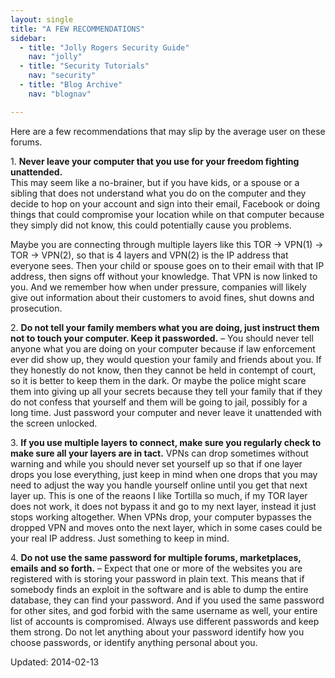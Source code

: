 ```yaml
---
layout: single
title: "A FEW RECOMMENDATIONS"
sidebar:
  - title: "Jolly Rogers Security Guide"
    nav: "jolly"
  - title: "Security Tutorials"
    nav: "security"
  - title: "Blog Archive"
    nav: "blognav"

---
```


<p>Here are a few recommendations that may slip by the average user on these forums.</p>
<p>1. <strong>Never leave your computer that you use for your freedom fighting unattended.</strong><br/>
This may seem like a no-brainer, but if you have kids, or a spouse or a sibling that does not understand what you do on the computer and they decide to hop on your account and sign into their email, Facebook or doing things that could compromise your location while on that computer because they simply did not know, this could potentially cause you problems.</p>
<p>Maybe you are connecting through multiple layers like this TOR -&gt; VPN(1) -&gt; TOR -&gt; VPN(2), so that is 4 layers and VPN(2) is the IP address that everyone sees. Then your child or spouse goes on to their email with that IP address, then signs off without your knowledge. That VPN is now linked to you. And we remember how when under pressure, companies will likely give out information about their customers to avoid fines, shut downs and prosecution.</p>
<p>2. <strong>Do not tell your family members what you are doing, just instruct them not to touch your computer. Keep it passworded.</strong> &#8211; You should never tell anyone what you are doing on your computer because if law enforcement ever did show up, they would question your family and friends about you. If they honestly do not know, then they cannot be held in contempt of court, so it is better to keep them in the dark. Or maybe the police might scare them into giving up all your secrets because they tell your family that if they do not confess that yourself and them will be going to jail, possibly for a long time. Just password your computer and never leave it unattended with the screen unlocked.</p>
<p>3. <strong>If you use multiple layers to connect, make sure you regularly check to make sure all your layers are in tact.</strong> VPNs can drop sometimes without warning and while you should never set yourself up so that if one layer drops you lose everything, just keep in mind when one drops that you may need to adjust the way you handle yourself online until you get that next layer up. This is one of the reaons I like Tortilla so much, if my TOR layer does not work, it does not bypass it and go to my next layer, instead it just stops working altogether. When VPNs drop, your computer bypasses the dropped VPN and moves onto the next layer, which in some cases could be your real IP address. Just something to keep in mind.</p>
<p>4. <strong>Do not use the same password for multiple forums, marketplaces, emails and so forth.</strong> &#8211; Expect that one or more of the websites you are registered with is storing your password in plain text. This means that if somebody finds an exploit in the software and is able to dump the entire database, they can find your password. And if you used the same password for other sites, and god forbid with the same username as well, your entire list of accounts is compromised. Always use different passwords and keep them strong. Do not let anything about your password identify how you choose passwords, or identify anything personal about you.</p>

Updated: 2014-02-13

